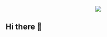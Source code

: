 <div align="center">
<img align="center" src="https://user-images.githubusercontent.com/61931454/196044381-88cc170d-bb84-4a7d-899a-11e4dee0ef32.gif" />
</div>

## Hi there 👋

<!--



🙋‍♀️ A short introduction - what is your organization all about?
🌈 Contribution guidelines - how can the community get involved?
👩‍💻 Useful resources - where can the community find your docs? Is there anything else the community should know?
🍿 Fun facts - what does your team eat for breakfast?
🧙 Remember, you can do mighty things with the power of [Markdown](https://docs.github.com/github/writing-on-github/getting-started-with-writing-and-formatting-on-github/basic-writing-and-formatting-syntax)
-->
